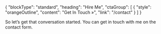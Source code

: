 {
    "blockType": "standard",
    "heading": "Hire Me",
    "ctaGroup": [
        {
            "style": "orangeOutline",
            "content": "Get In Touch &raquo;",
            "link": "/contact"
        }
    ]
}

So let’s get that conversation started. You can get in touch with me on the contact form.
